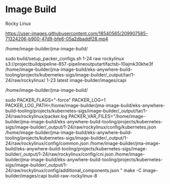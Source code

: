 # Image Build


Rocky Linux 


https://user-images.githubusercontent.com/18540565/209907585-71324206-b900-47d9-bfe6-05a2dbaddf28.mp4

/home/image-builder/jma-image-build/

sudo build/setup_packer_configs.sh 1-24 raw rockylinux s3://projectbuildpipeline-857-pipelineoutputartifactsb-10ajmk30khe3f /home/image-builder/jma-image-build/eks-anywhere-build-tooling/projects/kubernetes-sigs/image-builder/_output/tar/1-24/raw/rockylinux/ 1-23 latest image-builder/images/capi


/home/image-builder/jma-image-build/

sudo PACKER_FLAGS="-force" PACKER_LOG=1 PACKER_LOG_PATH=/home/image-builder/jma-image-build/eks-anywhere-build-tooling/projects/kubernetes-sigs/image-builder/_output/tar/1-24/raw/rockylinux/packer.log PACKER_VAR_FILES="/home/image-builder/jma-image-build/eks-anywhere-build-tooling/projects/kubernetes-sigs/image-builder/_output/1-24/raw/rockylinux/config/kubernetes.json /home/image-builder/jma-image-build/eks-anywhere-build-tooling/projects/kubernetes-sigs/image-builder/_output/1-24/raw/rockylinux/config/common.json /home/image-builder/jma-image-build/eks-anywhere-build-tooling/projects/kubernetes-sigs/image-builder/_output/1-24/raw/rockylinux/config/cni.json /home/image-builder/jma-image-build/eks-anywhere-build-tooling/projects/kubernetes-sigs/image-builder/_output/1-24/raw/rockylinux/config/additional_components.json " make -C image-builder/images/capi build-raw-rockylinux-8













